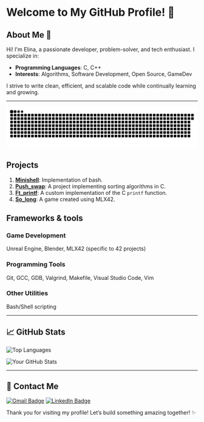 # Welcome to My GitHub Profile! 👋



## About Me 🚀

Hi! I'm Elina, a passionate developer, problem-solver, and tech enthusiast. I specialize in:
- **Programming Languages**: C, C++
- **Interests**: Algorithms, Software Development, Open Source, GameDev

I strive to write clean, efficient, and scalable code while continually learning and growing.

---

![Snake animation](https://github.com/elinakly/elinakly/blob/output/github-contribution-grid-snake-dark.svg)

## Projects
1. **[Minishell](https://github.com/elinakly/minishell42)**: Implementation of bash.
2. **[Push_swap](https://github.com/elinakly/push_swap42)**: A project implementing sorting algorithms in C.
3. **[Ft_printf](https://github.com/elinakly/ft_printf42)**: A custom implementation of the C `printf` function.
4. **[So_long](https://github.com/elinakly/so_long42)**: A game created using MLX42.

## Frameworks & tools
### Game Development
Unreal Engine, Blender, MLX42 (specific to 42 projects)

### Programming Tools
Git, GCC, GDB, Valgrind, Makefile,
Visual Studio Code, Vim

### Other Utilities
Bash/Shell scripting

---

## 📈 GitHub Stats

![Top Languages](https://github-readme-stats.vercel.app/api/top-langs/?username=elinakly&layout=compact&theme=radical)

![Your GitHub Stats](https://github-readme-stats.vercel.app/api?username=elinakly&show_icons=true&theme=radical)

---


## 💬 Contact Me

[![Gmail Badge](https://img.shields.io/badge/-Gmail-D14836?style=flat-square&logo=Gmail&logoColor=white)](mailto:klimova.elina85@gmail.com)
[![LinkedIn Badge](https://img.shields.io/badge/-LinkedIn-blue?style=flat-square&logo=LinkedIn&logoColor=white)](https://www.linkedin.com/in/elina-klymova?utm_source=share&utm_campaign=share_via&utm_content=profile&utm_medium=ios_app)



Thank you for visiting my profile! Let’s build something amazing together! ✨

